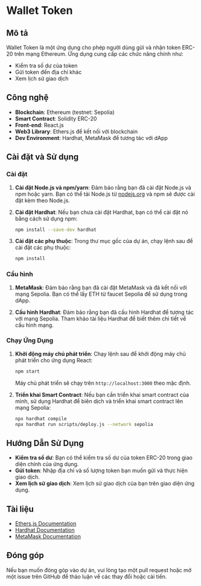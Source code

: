# Wallet Token

## Mô tả

Wallet Token là một ứng dụng cho phép người dùng gửi và nhận token ERC-20 trên mạng Ethereum. Ứng dụng cung cấp các chức năng chính như:

- Kiểm tra số dư của token
- Gửi token đến địa chỉ khác
- Xem lịch sử giao dịch

## Công nghệ

- **Blockchain**: Ethereum (testnet: Sepolia)
- **Smart Contract**: Solidity ERC-20
- **Front-end**: React.js
- **Web3 Library**: Ethers.js để kết nối với blockchain
- **Dev Environment**: Hardhat, MetaMask để tương tác với dApp

## Cài đặt và Sử dụng

### Cài đặt

1. **Cài đặt Node.js và npm/yarn**: Đảm bảo rằng bạn đã cài đặt Node.js và npm hoặc yarn. Bạn có thể tải Node.js từ [nodejs.org](https://nodejs.org/) và npm sẽ được cài đặt kèm theo Node.js.

2. **Cài đặt Hardhat**: Nếu bạn chưa cài đặt Hardhat, bạn có thể cài đặt nó bằng cách sử dụng npm:

    ```bash
    npm install --save-dev hardhat
    ```

3. **Cài đặt các phụ thuộc**: Trong thư mục gốc của dự án, chạy lệnh sau để cài đặt các phụ thuộc:

    ```bash
    npm install
    ```

### Cấu hình

1. **MetaMask**: Đảm bảo rằng bạn đã cài đặt MetaMask và đã kết nối với mạng Sepolia. Bạn có thể lấy ETH từ faucet Sepolia để sử dụng trong dApp.

2. **Cấu hình Hardhat**: Đảm bảo rằng bạn đã cấu hình Hardhat để tương tác với mạng Sepolia. Tham khảo tài liệu Hardhat để biết thêm chi tiết về cấu hình mạng.

### Chạy Ứng Dụng

1. **Khởi động máy chủ phát triển**: Chạy lệnh sau để khởi động máy chủ phát triển cho ứng dụng React:

    ```bash
    npm start
    ```

    Máy chủ phát triển sẽ chạy trên `http://localhost:3000` theo mặc định.

2. **Triển khai Smart Contract**: Nếu bạn cần triển khai smart contract của mình, sử dụng Hardhat để biên dịch và triển khai smart contract lên mạng Sepolia:

    ```bash
    npx hardhat compile
    npx hardhat run scripts/deploy.js --network sepolia
    ```

## Hướng Dẫn Sử Dụng

- **Kiểm tra số dư**: Bạn có thể kiểm tra số dư của token ERC-20 trong giao diện chính của ứng dụng.
- **Gửi token**: Nhập địa chỉ và số lượng token bạn muốn gửi và thực hiện giao dịch.
- **Xem lịch sử giao dịch**: Xem lịch sử giao dịch của bạn trên giao diện ứng dụng.

## Tài liệu

- [Ethers.js Documentation](https://docs.ethers.io/v5/)
- [Hardhat Documentation](https://hardhat.org/getting-started/)
- [MetaMask Documentation](https://metamask.io/)

## Đóng góp

Nếu bạn muốn đóng góp vào dự án, vui lòng tạo một pull request hoặc mở một issue trên GitHub để thảo luận về các thay đổi hoặc cải tiến.

